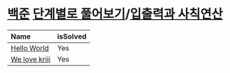 # [백준](https://www.acmicpc.net/) [단계별로 풀어보기](https://www.acmicpc.net/step)/[입출력과 사칙연산](https://www.acmicpc.net/step/1)

| Name | isSolved |
| :------------- | :------------- |
| [Hello World](https://www.acmicpc.net/problem/2557) | Yes |
| [We love kriii](https://www.acmicpc.net/problem/10718) | Yes |
